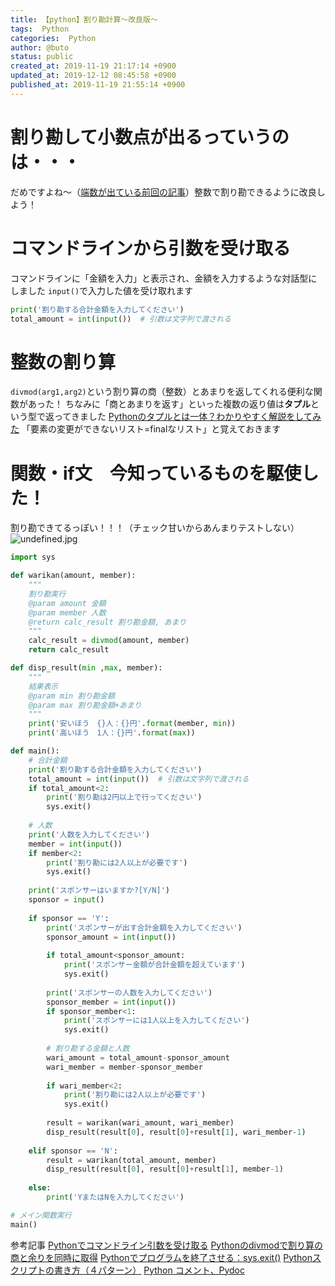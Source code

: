 ```yaml
---
title: 【python】割り勘計算～改良版～
tags:  Python
categories:  Python
author: @buto
status: public
created_at: 2019-11-19 21:17:14 +0900
updated_at: 2019-12-12 08:45:58 +0900
published_at: 2019-11-19 21:55:14 +0900
---
```

# 割り勘して小数点が出るっていうのは・・・
だめですよね～（[端数が出ている前回の記事](https://buto.qrunch.io/entries/boj9IqYrnBFB190f)）整数で割り勘できるように改良しよう！
# コマンドラインから引数を受け取る
コマンドラインに「金額を入力」と表示され、金額を入力するような対話型にしました
`input()`で入力した値を受け取れます

```py
print('割り勘する合計金額を入力してください')
total_amount = int(input())  # 引数は文字列で渡される  
```
# 整数の割り算
`divmod(arg1,arg2)`という割り算の商（整数）とあまりを返してくれる便利な関数があった！
ちなみに「商とあまりを返す」といった複数の返り値は**タプル**という型で返ってきました
[Pythonのタプルとは一体？わかりやすく解説をしてみた](https://blog.codecamp.jp/python-tuple)
「要素の変更ができないリスト=finalなリスト」と覚えておきます
# 関数・if文　今知っているものを駆使した！
割り勘できてるっぽい！！！（チェック甘いからあんまりテストしない）
![undefined.jpg](https://s3.qrunch.io/32dad283083111f2b25bb673dce20d57.png)

```py
import sys

def warikan(amount, member):
    """
    割り勘実行
    @param amount 金額
    @param member 人数
    @return calc_result 割り勘金額, あまり
    """
    calc_result = divmod(amount, member)
    return calc_result

def disp_result(min ,max, member):
    """
    結果表示
    @param min 割り勘金額
    @param max 割り勘金額+あまり
    """
    print('安いほう　{}人：{}円'.format(member, min))
    print('高いほう　1人：{}円'.format(max))

def main():
    # 合計金額  
    print('割り勘する合計金額を入力してください')
    total_amount = int(input())  # 引数は文字列で渡される  
    if total_amount<2:
        print('割り勘は2円以上で行ってください')
        sys.exit()
    
    # 人数  
    print('人数を入力してください')
    member = int(input())
    if member<2:
        print('割り勘には2人以上が必要です')
        sys.exit()
    
    print('スポンサーはいますか?[Y/N]')
    sponsor = input()
    
    if sponsor == 'Y':
        print('スポンサーが出す合計金額を入力してください')
        sponsor_amount = int(input())
        
        if total_amount<sponsor_amount:
            print('スポンサー金額が合計金額を超えています')
            sys.exit()
            
        print('スポンサーの人数を入力してください')
        sponsor_member = int(input())
        if sponsor_member<1:
            print('スポンサーには1人以上を入力してください')
            sys.exit()
        
        # 割り勘する金額と人数
        wari_amount = total_amount-sponsor_amount
        wari_member = member-sponsor_member
        
        if wari_member<2:
            print('割り勘には2人以上が必要です')
            sys.exit()
        
        result = warikan(wari_amount, wari_member)
        disp_result(result[0], result[0]+result[1], wari_member-1)
        
    elif sponsor == 'N':
        result = warikan(total_amount, member)
        disp_result(result[0], result[0]+result[1], member-1)
        
    else:
        print('YまたはNを入力してください')

# メイン関数実行
main()
```
参考記事
[Pythonでコマンドライン引数を受け取る](https://qiita.com/taashi/items/07bf75201a074e208ae5)
[Pythonのdivmodで割り算の商と余りを同時に取得](https://note.nkmk.me/python-divmod-quotient-remainder/)
[Pythonでプログラムを終了させる：sys.exit()](https://uxmilk.jp/12929)
[Pythonスクリプトの書き方（４パターン）](https://gammasoft.jp/python/python-script-pattern/)
[Python コメント、Pydoc](https://hondou.homedns.org/pukiwiki/pukiwiki.php?Python%20%A5%B3%A5%E1%A5%F3%A5%C8%A1%A2Pydoc)
